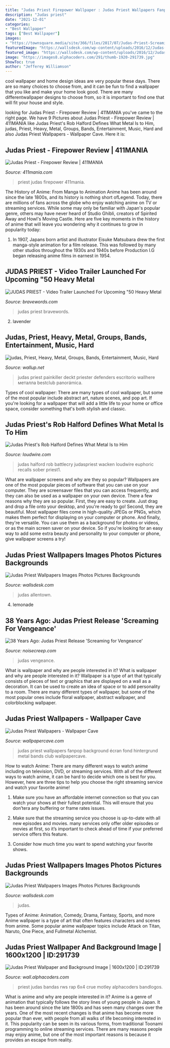 ```yaml
---
title: "Judas Priest Firepower Wallpaper : Judas Priest Wallpapers Fanpop Background écran Fond Hintergrund Metal Bands Club Wallpapercave"
description: "Judas priest"
date: "2021-12-01"
categories:
- "Best Wallpaper"
tags: ["Best Wallpaper"]
images:
- "https://townsquare.media/site/366/files/2017/07/Judas-Priest-Screaming-for-Vengeance-Anniversary.jpg?w=1200&amp;h=0&amp;zc=1&amp;s=0&amp;a=t&amp;q=89"
featuredImage: "https://wallsdesk.com/wp-content/uploads/2016/12/Judas-Priest-Background-.jpg"
featured_image: "https://wallsdesk.com/wp-content/uploads/2016/12/Judas-Priest-High-Definition.jpg"
image: "https://images8.alphacoders.com/291/thumb-1920-291739.jpg"
ShowToc: true
author: "Jefferey Williamson"
---
```



cool wallpaper and home design ideas are very popular these days. There are so many choices to choose from, and it can be fun to find a wallpaper that you like and make your home look good. There are many differentwallpaper designs to choose from, so it is important to find one that will fit your house and style.

	

		
looking for Judas Priest - Firepower Review | 411MANIA you've came to the right page. We have 9 Pictures about Judas Priest - Firepower Review | 411MANIA like Judas Priest&#039;s Rob Halford Defines What Metal Is to Him, judas, Priest, Heavy, Metal, Groups, Bands, Entertainment, Music, Hard and also Judas Priest Wallpapers - Wallpaper Cave. Here it is:
		
    
## Judas Priest - Firepower Review | 411MANIA

<img loading=lazy src="https://411mania.com/wp-content/uploads/2015/08/Judas-Priest-645x370.jpg" onerror="this.onerror=null;this.src='https://tse4.mm.bing.net/th?id=OIP.REzsfDc1HNqR1CNAz6vObQHaEP&amp;pid=15.1';" alt="Judas Priest - Firepower Review | 411MANIA">

_Source: 411mania.com_

>priest judas firepower 411mania. 

	

The History of Anime: From Manga to Animation
Anime has been around since the late 1800s, and its history is nothing short ofLegend. Today, there are millions of fans across the globe who enjoy watching anime on TV or streaming services. While some may only be familiar with Japan's popular genre, others may have never heard of Studio Ghibli, creators of Spirited Away and Howl's Moving Castle. Here are five key moments in the history of anime that will leave you wondering why it continues to grow in popularity today:
1) In 1907, Japans born artist and illustrator Eisuke Matsubara drew the first manga-style animation for a film release. This was followed by many other studios throughout the 1930s and 1940s before Production I.G began releasing anime films in earnest in 1954.

    
## JUDAS PRIEST - Video Trailer Launched For Upcoming &quot;50 Heavy Metal

<img loading=lazy src="http://bravewords.com/medias-static/images/news/2020/5F7DD719-judas-priest-video-trailer-launched-for-upcoming-50-heavy-metal-years-book-image.jpeg" onerror="this.onerror=null;this.src='https://tse1.mm.bing.net/th?id=OIP.Npv7xSPgIqGUnjy6grvHRAHaEK&amp;pid=15.1';" alt="JUDAS PRIEST - Video Trailer Launched For Upcoming &quot;50 Heavy Metal">

_Source: bravewords.com_

>judas priest bravewords. 

	

2. lavender 

    
## Judas, Priest, Heavy, Metal, Groups, Bands, Entertainment, Music, Hard

<img loading=lazy src="https://wallup.net/wp-content/uploads/2019/09/09/25269-judas-priest-heavy-metal-groups-bands-entertainment-music-hard-rock-album-covers.jpg" onerror="this.onerror=null;this.src='https://tse4.mm.bing.net/th?id=OIP.-g469L8xislM5ML3zjCcQgHaEo&amp;pid=15.1';" alt="judas, Priest, Heavy, Metal, Groups, Bands, Entertainment, Music, Hard">

_Source: wallup.net_

>judas priest painkiller deckt priester defenders escritorio wallhere металла bestclub panorámica. 

	

Types of cool wallpaper:
There are many types of cool wallpaper, but some of the most popular include abstract art, nature scenes, and pop art. If you're looking for a wallpaper that will add a little life to your home or office space, consider something that's both stylish and classic.

    
## Judas Priest&#039;s Rob Halford Defines What Metal Is To Him

<img loading=lazy src="https://townsquare.media/site/366/files/2020/08/20141.jpg?w=1200&amp;h=0&amp;zc=1&amp;s=0&amp;a=t&amp;q=89" onerror="this.onerror=null;this.src='https://tse3.mm.bing.net/th?id=OIP.bstZ9kNCZAzFf5Ngw6LUcgHaE8&amp;pid=15.1';" alt="Judas Priest&#039;s Rob Halford Defines What Metal Is to Him">

_Source: loudwire.com_

>judas halford rob battlecry judaspriest wacken loudwire euphoric recalls sober priest1. 

	

What are wallpaper screens and why are they so popular?
Wallpapers are one of the most popular pieces of software that you can use on your computer. They are screensaver files that you can access frequently, and they can also be used as a wallpaper on your own device. There a few reasons why they are so popular. First, they are easy to create. Just drag and drop a file onto your desktop, and you're ready to go! Second, they are beautiful. Most wallpaper files come in high-quality JPEGs or PNGs, which makes them perfect for displaying on your computer or phone. And finally, they're versatile. You can use them as a background for photos or videos, or as the main screen saver on your device. So if you're looking for an easy way to add some extra beauty and personality to your computer or phone, give wallpaper screens a try!

    
## Judas Priest Wallpapers Images Photos Pictures Backgrounds

<img loading=lazy src="https://wallsdesk.com/wp-content/uploads/2016/12/Judas-Priest-High-Definition.jpg" onerror="this.onerror=null;this.src='https://tse4.mm.bing.net/th?id=OIP.2WipOz59t6Jv3A3twMWdAwHaE7&amp;pid=15.1';" alt="Judas Priest Wallpapers Images Photos Pictures Backgrounds">

_Source: wallsdesk.com_

>judas allentown. 

	

4. lemonade 

    
## 38 Years Ago: Judas Priest Release &#039;Screaming For Vengeance&#039;

<img loading=lazy src="https://townsquare.media/site/366/files/2017/07/Judas-Priest-Screaming-for-Vengeance-Anniversary.jpg?w=1200&amp;h=0&amp;zc=1&amp;s=0&amp;a=t&amp;q=89" onerror="this.onerror=null;this.src='https://tse1.mm.bing.net/th?id=OIP.T6pTOVAWoU01GGSqqBQsuAHaE8&amp;pid=15.1';" alt="38 Years Ago: Judas Priest Release &#039;Screaming for Vengeance&#039;">

_Source: noisecreep.com_

>judas vengeance. 

	

What is wallpaper and why are people interested in it?
What is wallpaper and why are people interested in it?
Wallpaper is a type of art that typically consists of pieces of text or graphics that are displayed on a wall as a decoration. It can be used to create an idea of space or to add personality to a room. There are many different types of wallpaper, but some of the most popular ones include floral wallpaper, abstract wallpaper, and colorblocking wallpaper.

    
## Judas Priest Wallpapers - Wallpaper Cave

<img loading=lazy src="https://wallpapercave.com/wp/wp1833085.jpg" onerror="this.onerror=null;this.src='https://tse1.mm.bing.net/th?id=OIP.JsqxC42xNmZ0X6CKjvEn2QHaFj&amp;pid=15.1';" alt="Judas Priest Wallpapers - Wallpaper Cave">

_Source: wallpapercave.com_

>judas priest wallpapers fanpop background écran fond hintergrund metal bands club wallpapercave. 

	

How to watch Anime: There are many different ways to watch anime including on television, DVD, or streaming services.
With all of the different ways to watch anime, it can be hard to decide which one is best for you. However, here are three tips to help you choose the right streaming service and watch your favorite anime!
1. Make sure you have an affordable internet connection so that you can watch your shows at their fullest potential. This will ensure that you don’tera any buffering or frame rates issues.

2. Make sure that the streaming service you choose is up-to-date with all new episodes and movies. many services only offer older episodes or movies at first, so it’s important to check ahead of time if your preferred service offers this feature.

3. Consider how much time you want to spend watching your favorite shows.

    
## Judas Priest Wallpapers Images Photos Pictures Backgrounds

<img loading=lazy src="https://wallsdesk.com/wp-content/uploads/2016/12/Judas-Priest-Background-.jpg" onerror="this.onerror=null;this.src='https://tse4.mm.bing.net/th?id=OIP.Vo2h0GNlIt8QxrwEyYpVXwHaFf&amp;pid=15.1';" alt="Judas Priest Wallpapers Images Photos Pictures Backgrounds">

_Source: wallsdesk.com_

>judas. 

	

Types of Anime: Animation, Comedy, Drama, Fantasy, Sports, and more
Anime wallpaper is a type of art that often features characters and scenes from anime. Some popular anime wallpaper topics include Attack on Titan, Naruto, One Piece, and Fullmetal Alchemist.

    
## Judas Priest Wallpaper And Background Image | 1600x1200 | ID:291739

<img loading=lazy src="https://images8.alphacoders.com/291/thumb-1920-291739.jpg" onerror="this.onerror=null;this.src='https://tse2.mm.bing.net/th?id=OIP.M-p5iyT1WVu8FgpCcaAgnwHaFj&amp;pid=15.1';" alt="Judas Priest Wallpaper and Background Image | 1600x1200 | ID:291739">

_Source: wall.alphacoders.com_

>priest judas bandas rws rap 6x4 crue motley alphacoders bandlogos. 

	

What is anime and why are people interested in it?
Anime is a genre of animation that typically follows the story lines of young people in Japan. It has been around since the late 1800s and has seen many changes over the years. One of the most recent changes is that anime has become more popular than ever, with people from all walks of life becoming interested in it. This popularity can be seen in its various forms, from traditional Toonami programming to online streaming services. There are many reasons people may enjoy anime, but one of the most important reasons is because it provides an escape from reality.

